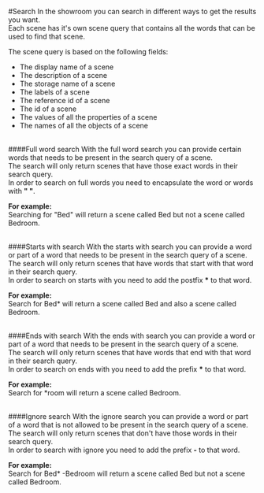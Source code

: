 #Search
In the showroom you can search in different ways to get the results you want. <br/>
Each scene has it's own scene query that contains all the words that can be used to find that scene. <br/>

The scene query is based on the following fields:

  + The display name of a scene
  + The description of a scene
  + The storage name of a scene
  + The labels of a scene
  + The reference id of a scene
  + The id of a scene
  + The values of all the properties of a scene
  + The names of all the objects of a scene
<br><br>

####Full word search
With the full word search you can provide certain words that needs to be present in the search query of a scene.  <br/>
The search will only return scenes that have those exact words in their search query. <br/>
In order to search on full words you need to encapsulate the word or words with <b>" "</b>.

<b>For example:</b><br/>
Searching for "Bed" will return a scene called Bed but not a scene called Bedroom.
<br><br>

####Starts with search
With the starts with search you can provide a word or part of a word that needs to be present in the search query of a scene. <br/>
The search will only return scenes that have words that start with that word in their search query. <br/>
In order to search on starts with you need to add the postfix <b>*</b> to that word. <br/>

<b>For example:</b><br/>
Search for Bed* will return a scene called Bed and also a scene called Bedroom.
<br><br>

####Ends with search
With the ends with search you can provide a word or part of a word that needs to be present in the search query of a scene. <br/>
The search will only return scenes that have words that end with that word in their search query. <br/>
In order to search on ends with you need to add the prefix <b>*</b> to that word. <br/>

<b>For example:</b><br/>
Search for *room will return a scene called Bedroom.
<br><br>

####Ignore search
With the ignore search you can provide a word or part of a word that is not allowed to be present in the search query of a scene. <br/>
The search will only return scenes that don't have those words in their search query. <br/>
In order to search with ignore you need to add the prefix <b>-</b> to that word. <br/>

<b>For example:</b><br/>
Search for Bed* -Bedroom will return a scene called Bed but not a scene called Bedroom.
<br><br>